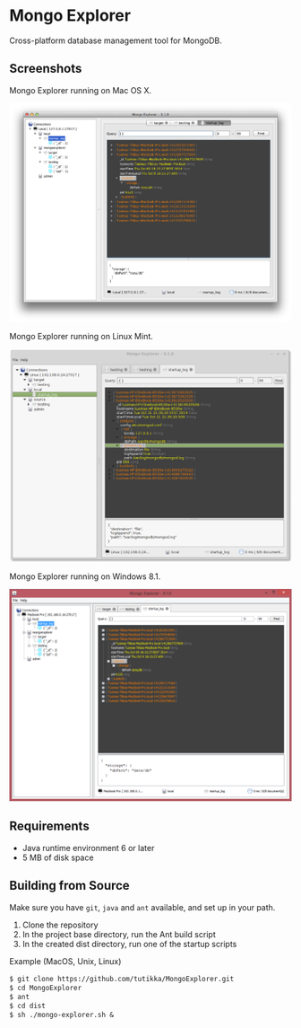 Mongo Explorer
==============

Cross-platform database management tool for MongoDB.

Screenshots
-----------

Mongo Explorer running on Mac OS X.

![ScreenShot](/screenshots/ss_1.png)

Mongo Explorer running on Linux Mint.

![ScreenShot](/screenshots/ss_3.png)

Mongo Explorer running on Windows 8.1.

![ScreenShot](/screenshots/ss_2.png)

Requirements
------------

- Java runtime environment 6 or later
- 5 MB of disk space

Building from Source
--------------------

Make sure you have ``git``, ``java`` and ``ant`` available, and set up in your path.

1. Clone the repository
2. In the project base directory, run the Ant build script
3. In the created dist directory, run one of the startup scripts

Example (MacOS, Unix, Linux)

```
$ git clone https://github.com/tutikka/MongoExplorer.git
$ cd MongoExplorer
$ ant
$ cd dist
$ sh ./mongo-explorer.sh &
```
